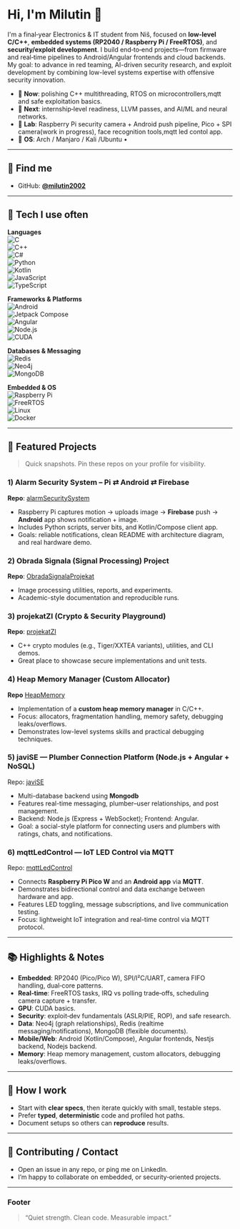 # Hi, I'm Milutin 👋

I'm a final‑year Electronics & IT student from Niš, focused on **low‑level C/C++**, **embedded systems (RP2040 / Raspberry Pi / FreeRTOS)**, and **security/exploit development**. I build end‑to‑end projects—from firmware and real‑time pipelines to Android/Angular frontends and cloud backends. My goal: to advance in red teaming, AI-driven security research, and exploit development by combining low-level systems expertise with offensive security innovation.

- 🔭 **Now**: polishing C++ multithreading, RTOS on microcontrollers,mqtt and safe exploitation basics.
- 🎯 **Next**: internship‑level readiness, LLVM passes, and AI/ML and neural networks.
- 🧪 **Lab**: Raspberry Pi security camera + Android push pipeline, Pico + SPI camera(work in progress), face recognition tools,mqtt led contol app.
- 🐧 **OS**: Arch / Manjaro / Kali /Ubuntu •


---

## 🔗 Find me

- GitHub: **[@milutin2002](https://github.com/milutin2002)**


---

## 🧰 Tech I use often

**Languages**  
![C](https://img.shields.io/badge/C-00599C?logo=c&logoColor=white)  
![C++](https://img.shields.io/badge/C++-00599C?logo=c%2B%2B&logoColor=white)  
![C#](https://img.shields.io/badge/C%23-239120?logo=c-sharp&logoColor=white)  
![Python](https://img.shields.io/badge/Python-3776AB?logo=python&logoColor=white)  
![Kotlin](https://img.shields.io/badge/Kotlin-7F52FF?logo=kotlin&logoColor=white)  
![JavaScript](https://img.shields.io/badge/JavaScript-F7DF1E?logo=javascript&logoColor=black)  
![TypeScript](https://img.shields.io/badge/TypeScript-3178C6?logo=typescript&logoColor=white)

**Frameworks & Platforms**  
![Android](https://img.shields.io/badge/Android-3DDC84?logo=android&logoColor=white)  
![Jetpack Compose](https://img.shields.io/badge/Jetpack%20Compose-4285F4?logo=jetpackcompose&logoColor=white)  
![Angular](https://img.shields.io/badge/Angular-DD0031?logo=angular&logoColor=white)  
![Node.js](https://img.shields.io/badge/Node.js-339933?logo=node.js&logoColor=white)  
![CUDA](https://img.shields.io/badge/CUDA-76B900?logo=nvidia&logoColor=white)  

**Databases & Messaging**  
![Redis](https://img.shields.io/badge/Redis-DC382D?logo=redis&logoColor=white)  
![Neo4j](https://img.shields.io/badge/Neo4j-018BFF?logo=neo4j&logoColor=white)  
![MongoDB](https://img.shields.io/badge/MongoDB-47A248?logo=mongodb&logoColor=white)

**Embedded & OS**  
![Raspberry Pi](https://img.shields.io/badge/Raspberry%20Pi-A22846?logo=raspberrypi&logoColor=white)  
![FreeRTOS](https://img.shields.io/badge/FreeRTOS-3949AB?logo=freertos&logoColor=white)  
![Linux](https://img.shields.io/badge/Linux-FCC624?logo=linux&logoColor=black)  
![Docker](https://img.shields.io/badge/Docker-2496ED?logo=docker&logoColor=white)



---

## 🚀 Featured Projects

> Quick snapshots. Pin these repos on your profile for visibility.

### 1) Alarm Security System – Pi ⇄ Android ⇄ Firebase

**Repo**: [alarmSecuritySystem](https://github.com/milutin2002/alarmSecuritySystem)

- Raspberry Pi captures motion → uploads image → **Firebase** push → **Android** app shows notification + image.
- Includes Python scripts, server bits, and Kotlin/Compose client app.
- Goals: reliable notifications, clean README with architecture diagram, and real hardware demo.

### 2) Obrada Signala (Signal Processing) Project

**Repo**: [ObradaSignalaProjekat](https://github.com/milutin2002/ObradaSignalaProjekat)

- Image processing utilities, reports, and experiments.
- Academic-style documentation and reproducible runs.

### 3) projekatZI (Crypto & Security Playground)

**Repo**: [projekatZI](https://github.com/milutin2002/projekatZI)

- C++ crypto modules (e.g., Tiger/XXTEA variants), utilities, and CLI demos.
- Great place to showcase secure implementations and unit tests.

### 4) Heap Memory Manager (Custom Allocator)

**Repo** [HeapMemory](https://github.com/milutin2002/HeapMemory.git) 

- Implementation of a **custom heap memory manager** in C/C++.
- Focus: allocators, fragmentation handling, memory safety, debugging leaks/overflows.
- Demonstrates low-level systems skills and practical debugging techniques.

### 5) javiSE — Plumber Connection Platform (Node.js + Angular + NoSQL)

Repo: [javiSE](https://github.com/milutin2002/javiSE)

- Multi-database backend using **Mongodb**
- Features real-time messaging, plumber–user relationships, and post management.
- Backend: Node.js (Express + WebSocket); Frontend: Angular.
- Goal: a social-style platform for connecting users and plumbers with ratings, chats, and notifications.

### 6) mqttLedControl — IoT LED Control via MQTT

Repo: [mqttLedControl](https://github.com/milutin2002/mqttLedControl)

- Connects **Raspberry Pi Pico W** and an **Android app** via **MQTT**.
- Demonstrates bidirectional control and data exchange between hardware and app.
- Features LED toggling, message subscriptions, and live communication testing.
- Focus: lightweight IoT integration and real-time control via MQTT protocol.
---

## 📚 Highlights & Notes

- **Embedded**: RP2040 (Pico/Pico W), SPI/I²C/UART, camera FIFO handling, dual‑core patterns.
- **Real‑time**: FreeRTOS tasks, IRQ vs polling trade‑offs, scheduling camera capture + transfer.
- **GPU**: CUDA basics.
- **Security**: exploit‑dev fundamentals (ASLR/PIE, ROP), and safe research.
- **Data**: Neo4j (graph relationships), Redis (realtime messaging/notifications), MongoDB (flexible documents).
- **Mobile/Web**: Android (Kotlin/Compose), Angular frontends, Nestjs backend, Nodejs backend.
- **Memory**: Heap memory management, custom allocators, debugging leaks/overflows.

---





## 📝 How I work

- Start with **clear specs**, then iterate quickly with small, testable steps.
- Prefer **typed**, **deterministic** code and profiled hot paths.
- Document setups so others can **reproduce** results.

---

## 🤝 Contributing / Contact

- Open an issue in any repo, or ping me on LinkedIn.
- I’m happy to collaborate on embedded, or security‑oriented projects.

---

### Footer

> “Quiet strength. Clean code. Measurable impact.”
